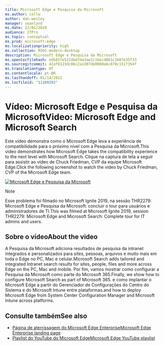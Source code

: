 ```yaml
---
title: Microsoft Edge e Pesquisa da Microsoft
ms.author: collw
author: dan-wesley
manager: seanlynd
ms.date: 12/01/2020
audience: ITPro
ms.topic: conceptual
ms.prod: microsoft-edge
ms.localizationpriority: high
ms.collection: M365-modern-desktop
description: Microsoft Edge e Pesquisa da Microsoft
ms.openlocfilehash: edb81fe5214bd7da3ae2c16ecd861c2687e35f33
ms.sourcegitcommit: 42af8123dc86c2a1d07de0080a6c878c151f354f
ms.translationtype: HT
ms.contentlocale: pt-BR
ms.lasthandoff: 01/14/2021
ms.locfileid: "11269292"
---
```

# <span data-ttu-id="c26d1-103">Vídeo: Microsoft Edge e Pesquisa da Microsoft</span><span class="sxs-lookup"><span data-stu-id="c26d1-103">Video: Microsoft Edge and Microsoft Search</span></span>

<span data-ttu-id="c26d1-104">Este vídeo demonstra como o Microsoft Edge leva a experiência de compatibilidade para o próximo nível com a Pesquisa da Microsoft.</span><span class="sxs-lookup"><span data-stu-id="c26d1-104">This video demonstrates how Microsoft Edge takes the compatibility experience to the next level with Microsoft Search.</span></span> <span data-ttu-id="c26d1-105">Clique na captura de tela a seguir para assistir ao vídeo de Chuck Friedman, CVP da equipe Microsoft Edge.</span><span class="sxs-lookup"><span data-stu-id="c26d1-105">Click the following screenshot to watch the video by Chuck Friedman, CVP of the Microsoft Edge team.</span></span>

[![Microsoft Edge e Pesquisa da Microsoft](https://res.cloudinary.com/marcomontalbano/image/upload/v1592253564/video_to_markdown/images/youtube--7LfNqmJkeTM-c05b58ac6eb4c4700831b2b3070cd403.jpg)](http://www.youtube.com/watch?v=7LfNqmJkeTM "Microsoft Edge and Microsoft Search")

> [!NOTE]
> <span data-ttu-id="c26d1-107">Esse problema foi filmado no Microsoft Ignite 2019, na sessão THR2279: Microsoft Edge e Pesquisa da Microsoft: concluir o tour para usuários e administradores de TI.</span><span class="sxs-lookup"><span data-stu-id="c26d1-107">This was filmed at Microsoft Ignite 2019, session THR2279: Microsoft Edge and Microsoft Search: Complete tour for IT admins and users.</span></span>

## <span data-ttu-id="c26d1-108">Sobre o vídeo</span><span class="sxs-lookup"><span data-stu-id="c26d1-108">About the video</span></span>

<span data-ttu-id="c26d1-109">A Pesquisa da Microsoft adiciona resultados de pesquisa da intranet integrados e personalizados para sites, pessoas, arquivos e muito mais em toda o Edge no PC, Mac e celular.</span><span class="sxs-lookup"><span data-stu-id="c26d1-109">Microsoft Search adds tailored and integrated Intranet search results for sites, people, files and more across Edge on the PC, Mac and mobile.</span></span> <span data-ttu-id="c26d1-110">Por fim, vamos mostrar como configurar a Pesquisa da Microsoft como parte do Microsoft 365.</span><span class="sxs-lookup"><span data-stu-id="c26d1-110">Finally, we show how to configure Microsoft Search as part of Microsoft 365.</span></span> <span data-ttu-id="c26d1-111">e como implantar o Microsoft Edge a partir do Gerenciador de Configurações do Centro do Sistema e do Microsoft Intune entre plataformas.</span><span class="sxs-lookup"><span data-stu-id="c26d1-111">and how to deploy Microsoft Edge from System Center Configuration Manager and Microsoft Intune across platforms.</span></span>

## <span data-ttu-id="c26d1-112">Consulte também</span><span class="sxs-lookup"><span data-stu-id="c26d1-112">See also</span></span>

- [<span data-ttu-id="c26d1-113">Página de aterrissagem do Microsoft Edge Enterprise</span><span class="sxs-lookup"><span data-stu-id="c26d1-113">Microsoft Edge Enterprise landing page</span></span>](https://aka.ms/EdgeEnterprise)
- [<span data-ttu-id="c26d1-114">Playlist do YouTube do Microsoft Edge</span><span class="sxs-lookup"><span data-stu-id="c26d1-114">Microsoft Edge YouTube playlist</span></span>](https://www.youtube.com/playlist?list=PLXtHYVsvn_b-uXh1tMeYpT-0iD8tD3tFy)
